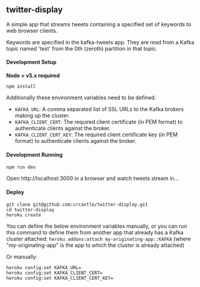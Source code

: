 ## twitter-display

A simple app that streams tweets containing a specified set of keywords to web browser clients.

Keywords are specified in the kafka-tweets app.  They are read from a Kafka topic named 'test' from the 0th (zeroth) partition in that topic.

#### Development Setup
**Node > v5.x required**

```shell
npm install
```
Additionally these environment variables need to be defined:

- `KAFKA_URL`: A comma separated list of SSL URLs to the Kafka brokers making up the cluster.
- `KAFKA_CLIENT_CERT`: The required client certificate (in PEM format) to authenticate clients against the broker.
- `KAFKA_CLIENT_CERT_KEY`: The required client certificate key (in PEM format) to authenticate clients against the broker.

#### Development Running
```shell
npm run dev
```
Open http://localhost:3000 in a browser and watch tweets stream in...

#### Deploy
```shell
git clone git@github.com:crcastle/twitter-display.git
cd twitter-display
heroku create
```
You can define the below environment variables manually, or you can run this command to define them from another app that already has a Kafka cluster attached: `heroku addons:attach my-originating-app::KAFKA` (where "my-originating-app" is the app to which the cluster is already attached)

Or manually:
```
heroku config:set KAFKA_URL=
heroku config:set KAFKA_CLIENT_CERT=
heroku config:set KAFKA_CLIENT_CERT_KEY=
```

